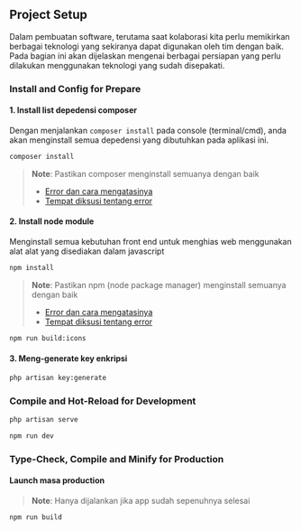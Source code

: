 ## Project Setup

Dalam pembuatan software, terutama saat kolaborasi kita perlu memikirkan berbagai teknologi yang sekiranya dapat digunakan oleh tim dengan baik. Pada bagian ini akan dijelaskan mengenai berbagai persiapan yang perlu dilakukan menggunakan teknologi yang sudah disepakati.

### Install and Config for **Prepare**
#### 1. Install list depedensi composer
Dengan menjalankan `composer install` pada console (terminal/cmd), anda akan menginstall semua depedensi yang dibutuhkan pada aplikasi ini.
```sh
composer install
```
> **Note**: Pastikan composer menginstall semuanya dengan baik
> - [Error dan cara mengatasinya](../errors/composer_install.md)
> - [Tempat diksusi tentang error](https://vitejs.dev/config/)

#### 2. Install node module
Menginstall semua kebutuhan front end untuk menghias web menggunakan alat alat yang disediakan dalam javascript

```sh
npm install
```
> **Note**: Pastikan npm (node package manager) menginstall semuanya dengan baik
> - [Error dan cara mengatasinya](../errors/npm_install.md)
> - [Tempat diksusi tentang error](https://vitejs.dev/config/)

```sh
npm run build:icons
```

#### 3. Meng-generate key enkripsi
```sh
php artisan key:generate
```

### Compile and Hot-Reload for **Development**

```sh
php artisan serve
```

```sh
npm run dev
```

### Type-Check, Compile and Minify for **Production**

#### Launch masa production

> **Note**: Hanya dijalankan jika app sudah sepenuhnya selesai
```sh
npm run build
```

